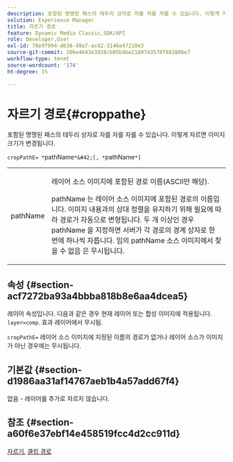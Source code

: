 ```yaml
---
description: 포함된 명명된 패스의 테두리 상자로 자를 자를 자를 수 있습니다. 이렇게 자르면 이미지 크기가 변경됩니다.
solution: Experience Manager
title: 자르기 경로
feature: Dynamic Media Classic,SDK/API
role: Developer,User
exl-id: 78e9f994-d638-49a7-ac42-3146e47210e3
source-git-commit: 206e4643e3926cb85b4be2189743578f88180be7
workflow-type: tm+mt
source-wordcount: '174'
ht-degree: 1%

---
```


# 자르기 경로{#croppathe}

포함된 명명된 패스의 테두리 상자로 자를 자를 자를 수 있습니다. 이렇게 자르면 이미지 크기가 변경됩니다.

`cropPathE= *`pathName`*&#42;[, *`pathName`*]`

<table id="table_598304852E844456AB3AC9FF1F178B71"> 
 <tbody> 
  <tr> 
   <td colname="col1"> <p><span class="codeph"><span class="varname"> pathName</span></span> </p> </td> 
   <td colname="col2"> <p>레이어 소스 이미지에 포함된 경로 이름(ASCII만 해당). </p> <p> <span class="codeph"><span class="varname"> pathName</span></span> 는 레이어 소스 이미지에 포함된 경로의 이름입니다. 이미지 내용과의 상대 정렬을 유지하기 위해 필요에 따라 경로가 자동으로 변형됩니다. 두 개 이상인 경우 <span class="codeph"><span class="varname"> pathName</span></span> 을 지정하면 서버가 각 경로의 경계 상자로 한 번에 하나씩 자릅니다. 임의 <span class="codeph"><span class="varname"> pathName</span></span> 소스 이미지에서 찾을 수 없음 은 무시됩니다. </p> </td> 
  </tr> 
 </tbody> 
</table>

## 속성 {#section-acf7272ba93a4bbba818b8e6aa4dcea5}

레이어 속성입니다. 다음과 같은 경우 현재 레이어 또는 합성 이미지에 적용됩니다. `layer=comp`. 효과 레이어에서 무시됨.

`cropPathE=` 레이어 소스 이미지에 지정된 이름의 경로가 없거나 레이어 소스가 이미지가 아닌 경우에는 무시됩니다.

## 기본값 {#section-d1986aa31af14767aeb1b4a57add67f4}

없음 - 레이어를 추가로 자르지 않습니다.

## 참조 {#section-a60f6e37ebf14e458519fcc4d2cc911d}

[자르기](../../../../../is-api/http-ref/image-serving-api-ref/c-http-protocol-reference/c-command-reference/r-crop.md#reference-6fd0f6399966446ab4425ce050572eab), [클립 경로](../../../../../is-api/http-ref/image-serving-api-ref/c-http-protocol-reference/c-command-reference/r-clippath.md#reference-8139b1b52dc54749b51b109521ddf83d)
